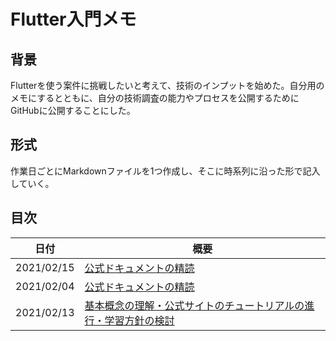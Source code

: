 # Flutter入門メモ

## 背景

Flutterを使う案件に挑戦したいと考えて、技術のインプットを始めた。自分用のメモにするとともに、自分の技術調査の能力やプロセスを公開するためにGitHubに公開することにした。

## 形式

作業日ごとにMarkdownファイルを1つ作成し、そこに時系列に沿った形で記入していく。

## 目次

|日付|概要|
|----|-----|
|2021/02/15|[公式ドキュメントの精読](./2021-02-15/index.md)|
|2021/02/04|[公式ドキュメントの精読](./2021-02-14/index.md)|
|2021/02/13|[基本概念の理解・公式サイトのチュートリアルの進行・学習方針の検討](./2021-02-13/index.md)|
